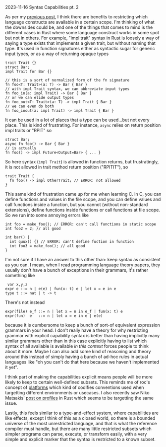 <pmeta id="created">2023-11-16</pmeta>
<pmeta id="title">Syntax Capabilities pt. 2</pmeta>

As per my [previous post][syncap1], I think there are benefits to restricting which
language constructs are available in a certain scope. I'm thinking of what
the downsides could be, and one of the things that comes to mind is the
different cases in Rust where some language construct works in some spot
but not in others. For example, "impl trait" syntax in Rust is loosely a way of
saying a type exists that implements a given trait, but without naming
that type. It's used in function signatures either as syntactic sugar for
generic input types, or as a way of returning opaque types

    trait Trait {}
    struct Bar;
    impl Trait for Bar {}

    // this is a sort of normalized form of the fn signature
    fn foo<T: Trait>(a: T) -> Bar { Bar }
    // with impl Trait syntax, we can abbreviate input types
    fn foo_in(a: impl Trait) -> Bar { Bar }
    // or we can elide output types
    fn foo_out<T: Trait>(a: T) -> impl Trait { Bar }
    // we can even do both
    fn foo_inout(a: impl Trait) -> impl Trait { Bar }

It can be used in a lot of places that a type can be used...but not every place.
This is kind of frustrating. For instance, `async` relies on return position
impl traits or "RPIT" so 

    struct Bar;
    async fn foo() -> Bar { Bar }
    // is actually
    fn foo() -> impl Future<Output=Bar> { ... }

So here syntax (`impl Trait`) is allowed in function returns, but frustratingly,
it is not allowed in trait method return position ("RPITIT"), so

    trait Trait {
      fn foo() -> impl OtherTrait; // ERROR: not allowed
    }

This same kind of frustration came up for me when learning C.
In C, you can define functions and values in the file scope, and you can
define values and call functions inside a function, but you cannot (without
non-standard extensions), define functions inside functions or call functions
at file scope. So we run into some annoying errors like

    int foo = make_foo(); // ERROR: can't call functions in static scope
    int foo2 = 2; // all good

    int bar() {
      int quux() {} // ERROR: can't define fuction in function
      int foo3 = make_foo(); // all good
    }

I'm not sure if I have an answer to this other than: keep syntax as consistent
as you can. I mean, when I read programming language theory papers, they
usually don't have a bunch of exceptions in their grammars, it's rather something like

     var x,y,z
    expr e ::= n | e(e) | fun(x: t) e | let x = e in e
    type t ::= nat | t -> t

There's not instead

    expr(file) e_f ::= n | let x = n in e_f | fun(x: t) e
    expr(fun)  e   ::= n | let x = e in e | e(e)

because it is cumbersome to keep a bunch of sort-of equivalent expression
grammars in your head. I don't really have a theory for why restricting
grammar with explicit capability syntax is better than having implicitly
many similar grammars other than in this case explicitly having to list
which syntax of all available is available *in this context* forces people
to think about it more. Maybe I can also add some kind of reasoning and
theory around this instead of simply having a bunch of ad-hoc rules in actual 
languages like "oh you can't do that here because we haven't implemented it yet".


I think part of making the capabilities explicit means people will be more
likely to keep to certain well-defined subsets. This reminds me of roc's
concept of [platforms][roc platform] which kind of codifies conventions used when
targetting different environments or usecases. I also recently saw Niko
Matsakis' [post on profiles][rust profiles] in Rust which seems to be
targetting the same issue.

Lastly, this feels similar to a type-and-effect system, where capabilities
are like effects, except I think of this as a closed world, so there is a
bounded universe of the most unrestricted language, and that is what the
reference compiler must handle, but there are many little restricted subsets
which simpler programs can parse, execute, or transform easily, with a very
simple and explicit marker that the syntax is restricted to a known subset.

[syncap1]: https://isthisa.website/2023/1011-syntax_capabilities.html
[roc platform]: https://github.com/roc-lang/roc/wiki/Roc-concepts-explained#platform
[rust profiles]: https://smallcultfollowing.com/babysteps/blog/2023/09/30/profiles/

